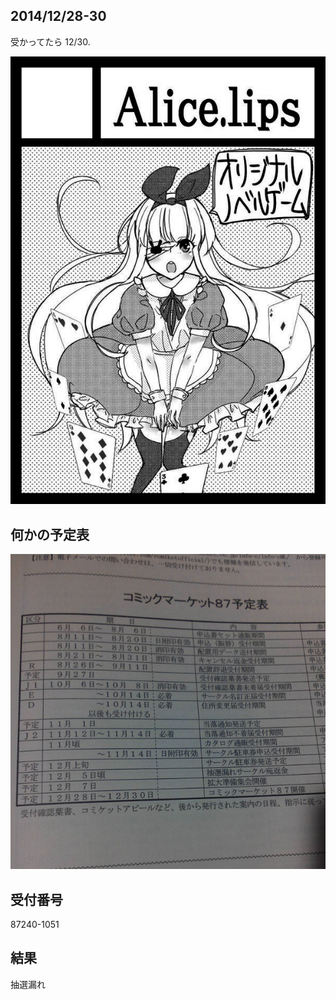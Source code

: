 2014/12/28-30
---

受かってたら 12/30.

![](./cut/AliceLips.png)

## 何かの予定表

![](./img/a.jpg)

## 受付番号

87240-1051

## 結果

抽選漏れ
